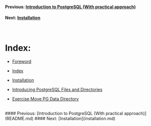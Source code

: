 #### Previous: [Introduction to PostgreSQL (With practical approach)](README.md)
#### Next: [Installation](installation.md)
<br/>

# Index:

* [Foreword](README.md)

* [Index](index.md)

* [Installation](installation.md)

* [Introducing PostgreSQL Files and Directories](introducing_postgresql_files_and_directories.md)

* [Exercise Move PG Data Directory](exercise_move_pg_data_directory.md)

<!--

* [Installation](installation.md)

* [Installation](installation.md)

* [Installation](installation.md)

-->

<br/>
#### Previous: [Introduction to PostgreSQL (With practical approach)](README.md)
#### Next: [Installation](installation.md)

